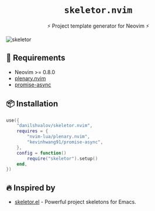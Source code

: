 <h1 align="center"><code>skeletor.nvim</code></h1>
<p align="center">⚡ Project template generator for Neovim ⚡</p>

![skeletor](https://user-images.githubusercontent.com/57654917/195681224-e4d36de7-4310-4a4d-ae63-6a0a07589966.jpg)

## 🔗 Requirements

* Neovim >= 0.8.0
* [plenary.nvim](https://github.com/nvim-lua/plenary.nvim/)
* [promise-async](https://github.com/kevinhwang91/promise-async)

## 📦 Installation

```lua
use({
    "danilshvalov/skeletor.nvim",
    requires = {
        "nvim-lua/plenary.nvim",
        "kevinhwang91/promise-async",
    },
    config = function()
        require("skeletor").setup()
    end,
})
```

## 🔥 Inspired by

* [skeletor.el](https://github.com/chrisbarrett/skeletor.el) - Powerful project skeletons for Emacs.

